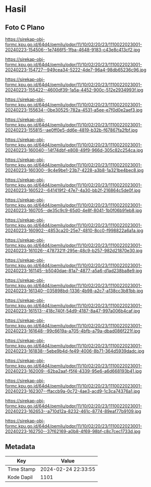 # Hasil

## Foto C Plano

https://sirekap-obj-formc.kpu.go.id/64d4/pemilu/pdpr/11/10/02/20/23/1110022023001-20240223-154506--1e7466f5-1fba-4648-9183-c43e8c413cf2.jpg

https://sirekap-obj-formc.kpu.go.id/64d4/pemilu/pdpr/11/10/02/20/23/1110022023001-20240223-154727--949cea34-5222-4de7-96a4-98db65236c96.jpg

https://sirekap-obj-formc.kpu.go.id/64d4/pemilu/pdpr/11/10/02/20/23/1110022023001-20240223-155422--4600df39-1a5a-4452-900c-512e2934993f.jpg

https://sirekap-obj-formc.kpu.go.id/64d4/pemilu/pdpr/11/10/02/20/23/1110022023001-20240223-155634--0be30525-782a-4531-a5ee-e7f0d0e2aef3.jpg

https://sirekap-obj-formc.kpu.go.id/64d4/pemilu/pdpr/11/10/02/20/23/1110022023001-20240223-155815--ae0ff0e5-dd6e-4819-b32b-f67867fa2fbf.jpg

https://sirekap-obj-formc.kpu.go.id/64d4/pemilu/pdpr/11/10/02/20/23/1110022023001-20240223-160040--14f74dbf-e808-49f9-966d-305c82c254ca.jpg

https://sirekap-obj-formc.kpu.go.id/64d4/pemilu/pdpr/11/10/02/20/23/1110022023001-20240223-160300--9c4e9be1-23b7-4228-a3b8-1a321be4bec8.jpg

https://sirekap-obj-formc.kpu.go.id/64d4/pemilu/pdpr/11/10/02/20/23/1110022023001-20240223-160522--641419f2-47e7-4a30-bb2f-216864c5de0f.jpg

https://sirekap-obj-formc.kpu.go.id/64d4/pemilu/pdpr/11/10/02/20/23/1110022023001-20240223-160705--de35c9c9-65d0-4e8f-8041-1b0f06b91eb8.jpg

https://sirekap-obj-formc.kpu.go.id/64d4/pemilu/pdpr/11/10/02/20/23/1110022023001-20240223-160902--4853ca20-25e7-4810-8cc0-f998822a6a1a.jpg

https://sirekap-obj-formc.kpu.go.id/64d4/pemilu/pdpr/11/10/02/20/23/1110022023001-20240223-161026--4787321f-295e-48c9-b257-982d21870e30.jpg

https://sirekap-obj-formc.kpu.go.id/64d4/pemilu/pdpr/11/10/02/20/23/1110022023001-20240223-161145--b5040dae-81a7-4877-a5a6-d1ad238ba8e9.jpg

https://sirekap-obj-formc.kpu.go.id/64d4/pemilu/pdpr/11/10/02/20/23/1110022023001-20240223-161340--035898bd-1336-4b98-a2c7-a138cc3b81bb.jpg

https://sirekap-obj-formc.kpu.go.id/64d4/pemilu/pdpr/11/10/02/20/23/1110022023001-20240223-161513--418c740f-54d9-4187-8a47-997a006b4caf.jpg

https://sirekap-obj-formc.kpu.go.id/64d4/pemilu/pdpr/11/10/02/20/23/1110022023001-20240223-161648--99c6619a-a705-4bfb-a79a-dbad086f221f.jpg

https://sirekap-obj-formc.kpu.go.id/64d4/pemilu/pdpr/11/10/02/20/23/1110022023001-20240223-161838--5ebe9b4d-fe49-4006-8b71-364d5939dadc.jpg

https://sirekap-obj-formc.kpu.go.id/64d4/pemilu/pdpr/11/10/02/20/23/1110022023001-20240223-162009--62ba2aaf-f5f4-4339-95e6-a6d668193b41.jpg

https://sirekap-obj-formc.kpu.go.id/64d4/pemilu/pdpr/11/10/02/20/23/1110022023001-20240223-162307--ffaccb9a-0c72-4ae3-acd9-1c3ca74376a1.jpg

https://sirekap-obj-formc.kpu.go.id/64d4/pemilu/pdpr/11/10/02/20/23/1110022023001-20240223-162653--a710d12a-8232-461c-8774-89eaf77b9109.jpg

https://sirekap-obj-formc.kpu.go.id/64d4/pemilu/pdpr/11/10/02/20/23/1110022023001-20240223-162750--37f62169-a0b8-4f69-98bf-c8c7cec1733d.jpg


## Metadata

| Key        | Value               |
| ---------- | ------------------- |
| Time Stamp | 2024-02-24 22:33:55 |
| Kode Dapil | 1101                |



